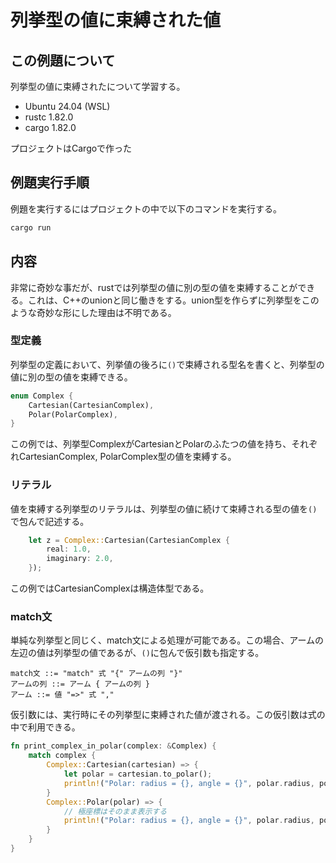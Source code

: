# 列挙型の値に束縛された値
## この例題について

列挙型の値に束縛されたについて学習する。
- Ubuntu 24.04 (WSL)
- rustc 1.82.0
- cargo 1.82.0

プロジェクトはCargoで作った

## 例題実行手順
例題を実行するにはプロジェクトの中で以下のコマンドを実行する。
```sh
cargo run
```
## 内容
非常に奇妙な事だが、rustでは列挙型の値に別の型の値を束縛することができる。これは、C++のunionと同じ働きをする。union型を作らずに列挙型をこのような奇妙な形にした理由は不明である。



### 型定義
列挙型の定義において、列挙値の後ろに`()`で束縛される型名を書くと、列挙型の値に別の型の値を束縛できる。
```rust
enum Complex {
    Cartesian(CartesianComplex),
    Polar(PolarComplex),
}
```

この例では、列挙型ComplexがCartesianとPolarのふたつの値を持ち、それぞれCartesianComplex, PolarComplex型の値を束縛する。

### リテラル
値を束縛する列挙型のリテラルは、列挙型の値に続けて束縛される型の値を`()`で包んで記述する。

```rust
    let z = Complex::Cartesian(CartesianComplex {
        real: 1.0,
        imaginary: 2.0,
    });
```
この例ではCartesianComplexは構造体型である。

### match文
単純な列挙型と同じく、match文による処理が可能である。この場合、アームの左辺の値は列挙型の値であるが、`()`に包んで仮引数も指定する。
```
match文 ::= "match" 式 "{" アームの列 "}"
アームの列 ::= アーム { アームの列 }
アーム ::= 値 "=>" 式 ","
```
仮引数には、実行時にその列挙型に束縛された値が渡される。この仮引数は式の中で利用できる。
```rust
fn print_complex_in_polar(complex: &Complex) {
    match complex {
        Complex::Cartesian(cartesian) => {
            let polar = cartesian.to_polar();
            println!("Polar: radius = {}, angle = {}", polar.radius, polar.angle);
        }
        Complex::Polar(polar) => {
            // 極座標はそのまま表示する
            println!("Polar: radius = {}, angle = {}", polar.radius, polar.angle);
        }
    }
}
```

